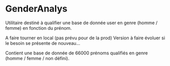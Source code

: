 GenderAnalys
============

Utilitaire destiné à qualifier une base de donnée user en genre (homme / femme) en fonction du prénom.  

A faire tourner en local (pas prévu pour de la prod)
Version à faire évoluer si le besoin se présente de nouveau...  

Contient une base de donnée de 66000 prénoms qualifiés en genre (homme / femme / non défini).
